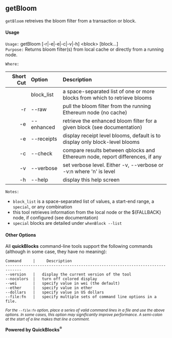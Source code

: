 ## getBloom

`getBloom` retreives the bloom filter from a transaction or block.

#### Usage

`Usage:`    getBloom [-r|-e|-e|-c|-v|-h] &lt;block&gt; [block...]  
`Purpose:`  Returns bloom filter(s) from local cache or directly from a running node.
             
`Where:`  

| Short Cut | Option | Description |
| -------: | :------- | :------- |
|  | block_list | a space-separated list of one or more blocks from which to retrieve blooms |
| -r | --raw | pull the bloom filter from the running Ethereum node (no cache) |
| -e | --enhanced | retrieve the enhanced bloom filter for a given block (see documentation) |
| -e | --receipts | display receipt level blooms, default is to display only block-level blooms |
| -c | --check | compare results between qblocks and Ethereum node, report differences, if any |
| -v | --verbose | set verbose level. Either -v, --verbose or -v:n where 'n' is level |
| -h | --help | display this help screen |

`Notes:`

- `block_list` is a space-separated list of values, a start-end range, a `special`, or any combination
- this tool retrieves information from the local node or the ${FALLBACK} node, if configured (see documentation)
- `special` blocks are detailed under `whenBlock --list`

#### Other Options

All **quickBlocks** command-line tools support the following commands (although in some case, they have no meaning):

    Command     |     Description
    -----------------------------------------------------------------------------
    --version   |   display the current version of the tool
    --nocolors  |   turn off colored display
    --wei       |   specify value in wei (the default)
    --ether     |   specify value in ether
    --dollars   |   specify value in US dollars
    --file:fn   |   specify multiple sets of command line options in a file.

<small>*For the `--file:fn` option, place a series of valid command lines in a file and use the above options. In some cases, this option may significantly improve performance. A semi-colon at the start of a line makes that line a comment.*</small>

**Powered by QuickBlocks<sup>&reg;</sup>**


